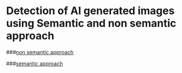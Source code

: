 # Detection of AI generated images using Semantic and non semantic approach

###[non semantic approach](https://github.com/hridayK/Detection-of-AI-generated-images)

###[semantic approach](https://github.com/VirenKeswani/AI-image-detection)